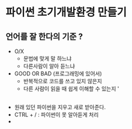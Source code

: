 # 파이썬 초기개발환경 만들기

## 언어를 잘 한다의 기준 ? 
- O/X
  - 문법에 맞게 말 하느냐
  - 다른사람이 알아 듣느냐
- GOOD OR BAD (프로그래밍에 있어서)
  - 반복적으로 코드를 쓰고 있지 않은지 
  - 다른 사람이 읽을 때 쉽게 이해할 수 있는지 '

## 
- 원래 있던 파이썬을 지우고 새로 받아준다. 
- CTRL + / : 파이썬이 못 알아듣게 처리
- 